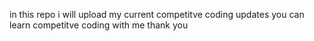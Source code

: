 in this repo 
i will upload my current competitve coding updates
you can learn competitve coding with me 
thank you
